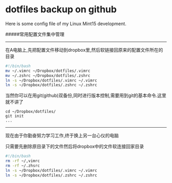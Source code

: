 dotfiles backup on github
================

Here is some config file of my Linux Mint15 development.

#####常用配置文件集中管理

-------------------
在A电脑上,先把配置文件移动到dropbox里,然后软链接回原来的配置文件所在的目录  

```bash
#!/bin/bash
mv ~/.vimrc ~/Dropbox/dotfiles/.vimrc
mv ~/.zshrc ~/Dropbox/dotfiles/.zshrc
ln -s ~/Dropbox/dotfiles/.vimrc ~/.vimrc
ln -s ~/Dropbox/dotfiles/.zshrc ~/.zshrc

```

当然你可以在用git(github)双备份,同时进行版本控制,需要用到git的基本命令.这里就不讲了  

```
cd ~/Dropbox/dotfiles/
git init 
...

```
-------------------------

现在由于你勤奋努力学习工作,终于换上另一台心仪的电脑

只需要先删除原目录下的文件然后将dropbox中的文件软连接回家目录  

```bash
#!/bin/bash
rm -rf ~/,vimrc 
rm -rf ~/.zhsrc
ln -s ~/Dropbox/dotfiles/.vimrc ~/.vimrc
ln -s ~/Dropbox/dotfiles/.zshrc ~/.zshrc
```


